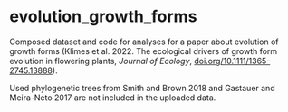 # evolution_growth_forms
Composed dataset and code for analyses for a paper about evolution of growth forms (Klimes et al. 2022. The ecological drivers of growth form evolution in flowering plants, <i>Journal of Ecology</i>, <a href = "https://doi.org/10.1111/1365-2745.13888">doi.org/10.1111/1365-2745.13888</a>). 

Used phylogenetic trees from Smith and Brown 2018 and Gastauer and Meira-Neto 2017 are not included in the uploaded data.
